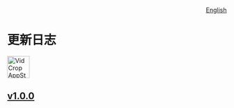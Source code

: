 <p align="right">
  <a href="./CHANGELOG.md">English</a>
</p>
<!--rehype:style=float: right; bottom: -36px; position: relative;-->

更新日志
===

<a target="_blank" href="https://apps.apple.com/app/vidcrop/6752624705" title="VidCrop for macOS">
<img alt="VidCrop AppStore" src="https://jaywcjlove.github.io/sb/download/macos.svg" height="51">
</a>

## [v1.0.0](https://github.com/jaywcjlove/vidcrop/releases/tag/v1.0.0)
